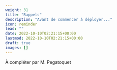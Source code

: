 ```yaml
---
weight: 31
title: "Rappels"
description: "Avant de commencer à déployer..."
icon: reminder
lead: ""
date: 2022-10-10T02:21:15+00:00
lastmod: 2022-10-10T02:21:15+00:00
draft: true
images: []
---
```


À compléter par M. Pegatoquet